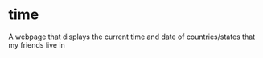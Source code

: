 # time
A webpage that displays the current time and date of countries/states that my friends live in
